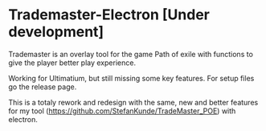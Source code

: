 # Trademaster-Electron [Under development]
Trademaster is an overlay tool for the game Path of exile with functions to give the player better play experience.

Working for Ultimatium, but still missing some key features.
For setup files go the release page.

This is a totaly rework and redesign with the same, new and better features for my tool (https://github.com/StefanKunde/TradeMaster_POE) with electron.
